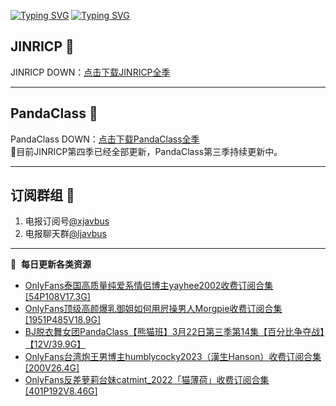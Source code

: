 [![Typing SVG](https://readme-typing-svg.herokuapp.com?font=Fira+Code&pause=1000&center=true&vCenter=true&random=true&width=435&lines=所有链接都需要翻墙访问)](https://jinricp.neocities.org/jinricp.html)
[![Typing SVG](https://readme-typing-svg.herokuapp.com?font=Fira+Code&pause=1000&center=true&vCenter=true&random=true&width=435&lines=点击进入福利资源下载中心)](https://jinricp.neocities.org/jinricp.html)
## JINRICP 👋   
JINRICP DOWN：[点击下载JINRICP全季](https://mypikpak.com/s/VODz7HXQoqcX0UrvaXfDtFoPo1)
****
## PandaClass 💯   
PandaClass DOWN：[点击下载PandaClass全季](https://mypikpak.com/s/VOKOTZkoEnkyvCnELVSquM97o1)   
💞目前JINRICP第四季已经全部更新，PandaClass第三季持续更新中。
****
## 订阅群组 🔞
1. 电报订阅号[@xjavbus](https://t.me/xjavbus)
2. 电报聊天群[@ljavbus](https://t.me/ljavbus)
**** 
📕 &nbsp;**每日更新各类资源**
<!-- BLOG-POST-LIST:START -->
- [OnlyFans泰国高质量纯爱系情侣博主yayhee2002收费订阅合集[54P108V17.3G]](https://fuli.niuc.net/305.html)
- [OnlyFans顶级高颜爆乳御姐如何用屄操男人Morgpie收费订阅合集[1951P485V18.9G]](https://fuli.niuc.net/304.html)
- [BJ脱衣舞女团PandaClass【熊猫班】3月22日第三季第14集【百分比争夺战】【12V/39.9G】](https://fuli.niuc.net/302.html)
- [OnlyFans台湾炮王男博主humblycocky2023（漢生Hanson）收费订阅合集[200V26.4G]](https://fuli.niuc.net/301.html)
- [OnlyFans反差萝莉台妹catmint_2022「猫薄荷」收费订阅合集[401P192V8.46G]](https://fuli.niuc.net/300.html)
<!-- BLOG-POST-LIST:END -->
